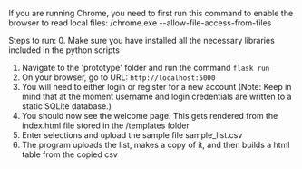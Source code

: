 If you are running Chrome, you need to first run this command to enable the browser to read local files:
<chrome install path>/chrome.exe --allow-file-access-from-files

Steps to run:
0. Make sure you have installed all the necessary libraries included in the python scripts
1. Navigate to the 'prototype' folder and run the command `flask run`
2. On your browser, go to URL: `http://localhost:5000`
3. You will need to either login or register for a new account (Note: Keep in mind that at the moment username and login credentials are written to a static SQLite database.)
4. You should now see the welcome page. This gets rendered from the index.html file stored in the /templates folder
5. Enter selections and upload the sample file sample_list.csv
6. The program uploads the list, makes a copy of it, and then builds a html table from the copied csv
